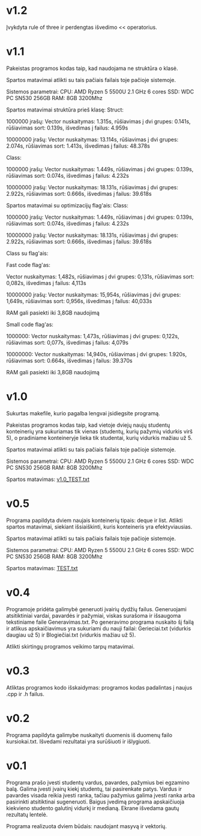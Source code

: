 # v1.2

Įvykdyta rule of three ir perdengtas išvedimo << operatorius.

# v1.1

Pakeistas programos kodas taip, kad naudojama ne struktūra o klasė. 

Spartos matavimai atlikti su tais pačiais failais toje pačioje sistemoje.

Sistemos parametrai: CPU: AMD Ryzen 5 5500U 2.1 GHz 6 cores SSD: WDC PC SN530 256GB RAM: 8GB 3200Mhz

Spartos matavimai struktūra prieš klasę:
Struct:

1000000 įrašų:
Vector nuskaitymas: 1.315s, rūšiavimas į dvi grupes: 0.141s, rūšiavimas sort: 0.139s, išvedimas į failus: 4.959s

10000000 įrašų:
Vector nuskaitymas: 13.114s, rūšiavimas į dvi grupes: 2.074s, rūšiavimas sort: 1.413s, išvedimas į failus: 48.378s

Class:

1000000 įrašų:
Vector nuskaitymas: 1.449s, rūšiavimas į dvi grupes: 0.139s, rūšiavimas sort: 0.074s, išvedimas į failus: 4.232s

10000000 įrašų:
Vector nuskaitymas: 18.131s, rūšiavimas į dvi grupes: 2.922s, rūšiavimas sort: 0.666s, išvedimas į failus: 39.618s

Spartos matavimai su optimizacijų flag'ais:
Class:

1000000 įrašų:
Vector nuskaitymas: 1.449s, rūšiavimas į dvi grupes: 0.139s, rūšiavimas sort: 0.074s, išvedimas į failus: 4.232s

10000000 įrašų:
Vector nuskaitymas: 18.131s, rūšiavimas į dvi grupes: 2.922s, rūšiavimas sort: 0.666s, išvedimas į failus: 39.618s

Class su flag'ais:

Fast code flag'as: 

Vector nuskaitymas: 1,482s, rūšiavimas į dvi grupes: 0,131s, rūšiavimas sort: 0,082s, išvedimas į failus: 4,113s

10000000 įrašų:
Vector nuskaitymas: 15,954s, rūšiavimas į dvi grupes: 1,649s, rūšiavimas sort: 0,956s, išvedimas į failus: 40,033s

RAM gali pasiekti iki 3,8GB naudojimą

Small code flag'as:

1000000:
Vector nuskaitymas: 1,473s, rūšiavimas į dvi grupes: 0,122s, rūšiavimas sort: 0,077s, išvedimas į failus: 4,079s

10000000:
Vector nuskaitymas: 14,940s, rūšiavimas į dvi grupes: 1.920s, rūšiavimas sort: 0.664s, išvedimas į failus: 39.370s

RAM gali pasiekti iki 3,8GB naudojimą
# v1.0 

Sukurtas makefile, kurio pagalba lengvai įsidiegsite programą.

Pakeistas programos kodas taip, kad vietoje dviejų naujų studentų konteinerių yra sukuriamas tik vienas (studentų, kurių pažymių vidurkis virš 5), o pradiniame
konteineryje lieka tik studentai, kurių vidurkis mažiau už 5.  

Spartos matavimai atlikti su tais pačiais failais toje pačioje sistemoje.

Sistemos parametrai: CPU: AMD Ryzen 5 5500U 2.1 GHz 6 cores SSD: WDC PC SN530 256GB RAM: 8GB 3200Mhz

Spartos matavimas:
[v1.0_TEST.txt](https://github.com/Einartas/v0.1-vector/files/8602003/v1.0_TEST.txt)

# v0.5

Programa papildyta dviem naujais konteinerių tipais: deque ir list. Atlikti spartos matavimai, siekiant išsiaiškinti, kuris konteineris yra efektyviausias.

Spartos matavimai atlikti su tais pačiais failais toje pačioje sistemoje.

Sistemos parametrai: CPU: AMD Ryzen 5 5500U 2.1 GHz 6 cores SSD: WDC PC SN530 256GB RAM: 8GB 3200Mhz

Spartos matavimas: 
[TEST.txt](https://github.com/Einartas/v0.1-vector/files/8500068/TEST.txt)

# v0.4

Programoje pridėta galimybė generuoti įvairių dydžių failus. Generuojami atsitiktiniai vardai, pavardės ir pažymiai, viskas surašoma ir išsaugoma
tekstiniame faile Generavimas.txt. Po generavimo programa nuskaito šį failą ir atlikus apskaičiavimus yra sukuriami du nauji failai:
Gerieciai.txt (vidurkis daugiau už 5) ir Blogiečiai.txt (vidurkis mažiau už 5).

Atlikti skirtingų programos veikimo tarpų matavimai.

# v0.3

Atliktas programos kodo išskaidymas: programos kodas padalintas į naujus .cpp ir .h failus.

# v0.2

Programa papildyta galimybe nuskaityti duomenis iš duomenų failo kursiokai.txt.
Išvedami rezultatai yra surūšiuoti ir išlygiuoti.

# v0.1

Programa prašo įvesti studentų vardus, pavardes, pažymius bei egzamino balą. Galima įvesti įvairų kiekį studentų, tai pasirenkate patys. 
Vardus ir pavardes visada reikia įvesti ranka, tačiau pažymius galima įvesti ranka arba pasirinkti atsitiktinai sugeneruoti.
Baigus įvedimą programa apskaičiuoja kiekvieno studento galutinį vidurkį ir medianą. Ekrane išvedama gautų rezultatų lentelė.

Programa realizuota dviem būdais: naudojant masyvą ir vektorių.
